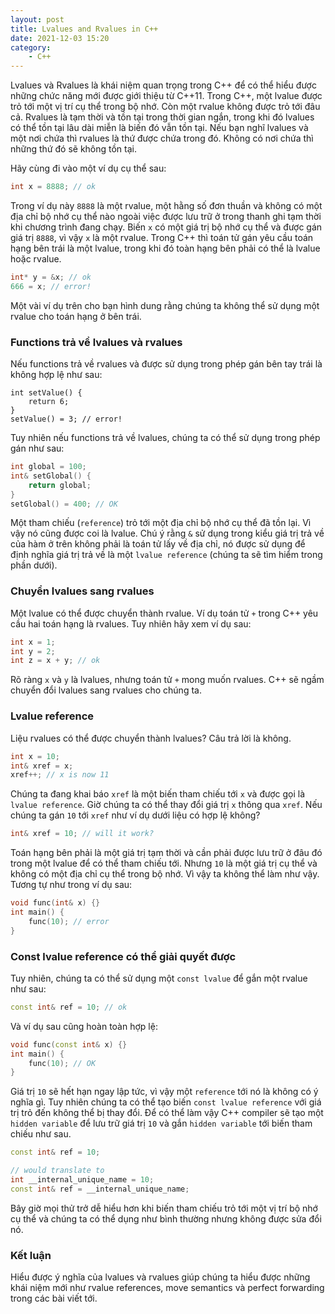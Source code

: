 ```yaml
---
layout: post
title: Lvalues and Rvalues in C++
date: 2021-12-03 15:20
category:
    - C++
---
```


Lvalues và Rvalues là khái niệm quan trọng trong C++ để có thể hiểu được những chức năng mới được giới thiệu từ C++11. Trong C++, một lvalue được trỏ tới một vị trí cụ thể trong bộ nhớ. Còn một rvalue không được trỏ tới đâu cả. Rvalues là tạm thời và tồn tại trong thời gian ngắn, trong khi đó lvalues có thể tồn tại lâu dài miễn là biến đó vẫn tồn tại. Nếu bạn nghĩ lvalues và một nơi chứa thì rvalues là thứ được chứa trong đó. Không có nơi chứa thì những thứ đó sẽ không tồn tại.

Hãy cùng đi vào một ví dụ cụ thể sau:

```C++
int x = 8888; // ok
```

Trong ví dụ này `8888` là một rvalue, một hằng số đơn thuần và không có một địa chỉ bộ nhớ cụ thể nào ngoài việc được lưu trữ ở trong thanh ghi tạm thời khi chương trình đang chạy. Biến `x` có một giá trị bộ nhớ cụ thể và được gán giá trị `8888`, vì vậy `x` là một rvalue. Trong C++ thì toán tử gán yêu cầu toán hạng bên trái là một lvalue, trong khi đó toàn hạng bên phải có thể là lvalue hoặc rvalue.

```C++
int* y = &x; // ok
666 = x; // error!
```
Một vài ví dụ trên cho bạn hình dung rằng chúng ta không thể sử dụng một rvalue cho toán hạng ở bên trái.

### Functions trả về lvalues và rvalues

Nếu functions trả về rvalues và được sử dụng trong phép gán bên tay trái là không hợp lệ như sau:

```C+
int setValue() {
    return 6;
}
setValue() = 3; // error!
```

Tuy nhiên nếu functions trả về lvalues, chúng ta có thể sử dụng trong phép gán như sau:

```C++
int global = 100;
int& setGlobal() {
    return global;
}
setGlobal() = 400; // OK
```

Một tham chiếu (`reference`) trỏ tới một địa chỉ bộ nhớ cụ thể đã tồn lại. Vì vậy nó cũng được coi là lvalue. Chú ý rằng `&` sử dụng trong kiểu giá trị trả về của hàm ở trên không phải là toán tử lấy về địa chỉ, nó được sử dụng để định nghĩa giá trị trả về là một `lvalue reference` (chúng ta sẽ tìm hiểm trong phần dưới).

### Chuyển lvalues sang rvalues

Một lvalue có thể được chuyển thành rvalue. Ví dụ toán tử `+` trong C++ yêu cầu hai toán hạng là rvalues. Tuy nhiên hãy xem ví dụ sau:

```C++
int x = 1;
int y = 2;
int z = x + y; // ok
```

Rõ ràng `x` và `y` là lvalues, nhưng toán tử `+` mong muốn rvalues. C++ sẽ ngầm chuyển đổi lvalues sang rvalues cho chúng ta.

### Lvalue reference

Liệu rvalues có thể được chuyển thành lvalues? Câu trả lời là không.

```C++
int x = 10;
int& xref = x;
xref++; // x is now 11
```

Chúng ta đang khai báo `xref` là một biến tham chiếu tới `x` và được gọi là `lvalue reference`. Giờ chúng ta có thể thay đổi giá trị `x` thông qua `xref`.
Nếu chúng ta gán `10` tới `xref` như ví dụ dưới liệu có hợp lệ không?

```C++
int& xref = 10; // will it work?
```

Toán hạng bên phải là một giá trị tạm thời và cần phải được lưu trữ ở đâu đó trong một lvalue để có thể tham chiếu tới. Nhưng `10` là một giá trị cụ thể và không có một địa chỉ cụ thể trong bộ nhớ. Vì vậy ta không thể làm như vậy. Tương tự như trong ví dụ sau:

```C++
void func(int& x) {}
int main() {
    func(10); // error
}
```

### Const lvalue reference có thể giải quyết được

Tuy nhiên, chúng ta có thể sử dụng một `const lvalue` để gắn một rvalue như sau:

```C++
const int& ref = 10; // ok
```

Và ví dụ sau cũng hoàn toàn hợp lệ:

```C++
void func(const int& x) {}
int main() {
    func(10); // OK
}
```

Giá trị `10` sẽ hết hạn ngay lập tức, vì vậy một `reference` tới nó là không có ý nghĩa gì. Tuy nhiên chúng ta có thể tạo biến `const lvalue reference` với giá trị trỏ đến không thể bị thay đổi. Để có thể làm vậy C++ compiler sẽ tạo một `hidden variable` để lưu trữ giá trị `10` và gắn `hidden variable` tới biến tham chiếu như sau.

```C++
const int& ref = 10;

// would translate to
int __internal_unique_name = 10;
const int& ref = __internal_unique_name;
```

Bây giờ mọi thử trở dễ hiểu hơn khi biến tham chiếu trỏ tới một vị trí bộ nhớ cụ thể và chúng ta có thể dụng như bình thường nhưng không được sửa đổi nó.

### Kết luận
Hiểu được ý nghĩa của lvalues và rvalues giúp chúng ta hiểu được những khái niệm mới như rvalue references, move semantics và perfect forwarding trong các bài viết tới.